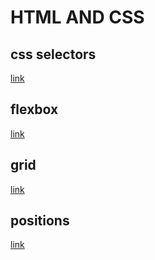 # HTML AND CSS

## css selectors
[link](./CSS%20selectors/readme.md)

## flexbox 
[link](./flexbox/readme.md)

## grid 
[link](./grid/readme.md)

## positions
[link](./positions/readme.md)